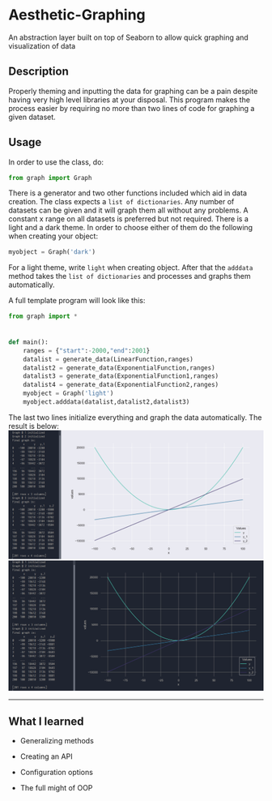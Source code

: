 # Aesthetic-Graphing
An abstraction layer built on top of Seaborn to allow quick graphing and visualization of data

## Description
Properly theming and inputting the data for graphing can be a pain despite having very high level libraries at your disposal. This program makes the process easier by requiring no more than two lines of code for graphing a given dataset. 

## Usage
In order to use the class, do:
```python
from graph import Graph
```
There is a generator and two other functions included which aid in data creation. The class expects a `list of dictionaries`. Any number of datasets can be given and it will graph them all without any problems. A constant x range on all datasets is preferred but not required. There is a light and a dark theme. In order to choose either of them do the following when creating your object:
```python
myobject = Graph('dark')
```
For a light theme, write `light` when creating object. After that the `adddata` method takes the `list of dictionaries` and processes and graphs them automatically.

A full template program will look like this:

```python
from graph import *


def main():
	ranges = {"start":-2000,"end":2001}
	datalist = generate_data(LinearFunction,ranges)
	datalist2 = generate_data(ExponentialFunction,ranges)
	datalist3 = generate_data(ExponentialFunction1,ranges)
	datalist4 = generate_data(ExponentialFunction2,ranges)
	myobject = Graph('light')
	myobject.adddata(datalist,datalist2,datalist3)

```
The last two lines initialize everything and graph the data automatically. The result is below:
![First Picture](1.png)
![Dark Picture](2.png)
 

***

## What I learned

 * Generalizing methods

 * Creating an API

 * Configuration options

 * The full might of OOP
